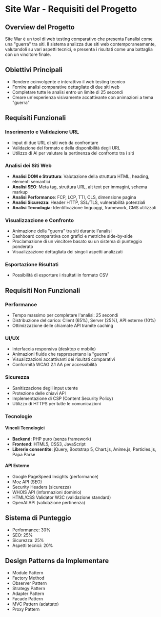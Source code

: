 # Site War - Requisiti del Progetto

## Overview del Progetto
Site War è un tool di web testing comparativo che presenta l'analisi come una "guerra" tra siti. Il sistema analizza due siti web contemporaneamente, valutandoli su vari aspetti tecnici, e presenta i risultati come una battaglia con un vincitore finale.

## Obiettivi Principali
- Rendere coinvolgente e interattivo il web testing tecnico
- Fornire analisi comparative dettagliate di due siti web
- Completare tutte le analisi entro un limite di 25 secondi
- Creare un'esperienza visivamente accattivante con animazioni a tema "guerra"

## Requisiti Funzionali

### Inserimento e Validazione URL
- Input di due URL di siti web da confrontare
- Validazione del formato e della disponibilità degli URL
- Utilizzo di AI per valutare la pertinenza del confronto tra i siti

### Analisi dei Siti Web
- **Analisi DOM e Struttura**: Valutazione della struttura HTML, heading, elementi semantici
- **Analisi SEO**: Meta tag, struttura URL, alt text per immagini, schema markup
- **Analisi Performance**: FCP, LCP, TTI, CLS, dimensione pagina
- **Analisi Sicurezza**: Header HTTP, SSL/TLS, vulnerabilità potenziali
- **Analisi Tecnologia**: Identificazione linguaggi, framework, CMS utilizzati

### Visualizzazione e Confronto
- Animazione della "guerra" tra siti durante l'analisi
- Dashboard comparativa con grafici e metriche side-by-side
- Proclamazione di un vincitore basato su un sistema di punteggio ponderato
- Visualizzazione dettagliata dei singoli aspetti analizzati

### Esportazione Risultati
- Possibilità di esportare i risultati in formato CSV

## Requisiti Non Funzionali

### Performance
- Tempo massimo per completare l'analisi: 25 secondi
- Distribuzione del carico: Client (65%), Server (25%), API esterne (10%)
- Ottimizzazione delle chiamate API tramite caching

### UI/UX
- Interfaccia responsiva (desktop e mobile)
- Animazioni fluide che rappresentano la "guerra"
- Visualizzazioni accattivanti dei risultati comparativi
- Conformità WCAG 2.1 AA per accessibilità

### Sicurezza
- Sanitizzazione degli input utente
- Protezione delle chiavi API
- Implementazione di CSP (Content Security Policy)
- Utilizzo di HTTPS per tutte le comunicazioni

### Tecnologie

#### Vincoli Tecnologici
- **Backend**: PHP puro (senza framework)
- **Frontend**: HTML5, CSS3, JavaScript
- **Librerie consentite**: jQuery, Bootstrap 5, Chart.js, Anime.js, Particles.js, Papa Parse

#### API Esterne
- Google PageSpeed Insights (performance)
- Moz API (SEO)
- Security Headers (sicurezza)
- WHOIS API (informazioni dominio)
- HTML/CSS Validator W3C (validazione standard)
- OpenAI API (validazione pertinenza)

## Sistema di Punteggio
- Performance: 30%
- SEO: 25%
- Sicurezza: 25%
- Aspetti tecnici: 20%

## Design Patterns da Implementare
- Module Pattern
- Factory Method
- Observer Pattern
- Strategy Pattern
- Adapter Pattern
- Facade Pattern
- MVC Pattern (adattato)
- Proxy Pattern